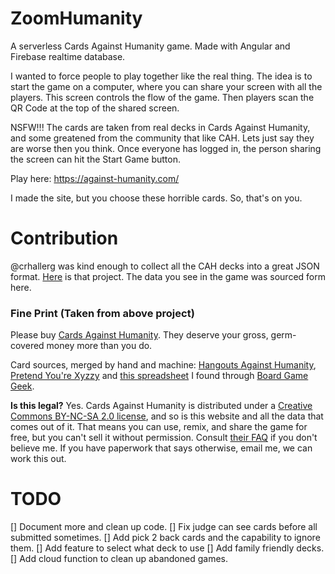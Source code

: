 # ZoomHumanity

A serverless Cards Against Humanity game. Made with Angular and Firebase realtime database. 

I wanted to force people to play together like the real thing. The idea is to start the game on a computer, where you can share your screen with all the players. This screen controls the flow of the game. Then players scan the QR Code at the top of the shared screen.

NSFW!!! The cards are taken from real decks in Cards Against Humanity, and some greatened from the community that like CAH. Lets just say they are worse then you think. Once everyone has logged in, the person sharing the screen can hit the Start Game button.

Play here:  https://against-humanity.com/ 

I made the site, but you choose these horrible cards. So, that's on you.

# Contribution

@crhallerg was kind enough to collect all the CAH decks into a great JSON format. [Here](https://github.com/crhallberg/) is that project. The data you see in the game was sourced form here.

### Fine Print (Taken from above project)

Please buy [Cards Against Humanity](https://cardsagainsthumanity.com/). They deserve your gross, germ-covered money more than you do.

Card sources, merged by hand and machine: [Hangouts Against Humanity](https://github.com/samurailink3/hangouts-against-humanity), [Pretend You're Xyzzy](http://pyx-3.pretendyoure.xyz/zy/viewcards.jsp) and [this spreadsheet](https://docs.google.com/spreadsheet/ccc?key=0Ajv9fdKngBJ_dHFvZjBzZDBjTE16T3JwNC0tRlp6Wnc&usp=sharing#gid=55) I found through [Board Game Geek](https://boardgamegeek.com/).

**Is this legal?** Yes. Cards Against Humanity is distributed under a [Creative Commons BY-NC-SA 2.0 license](https://creativecommons.org/licenses/by-nc-sa/2.0/), and so is this website and all the data that comes out of it. That means you can use, remix, and share the game for free, but you can't sell it without permission. Consult [their FAQ](https://cardsagainsthumanity.com/#info) if you don't believe me. If you have paperwork that says otherwise, email me, we can work this out.

# TODO

[] Document more and clean up code.
[] Fix judge can see cards before all submitted sometimes.
[] Add pick 2 back cards and the capability to ignore them.
[] Add feature to select what deck to use
  [] Add family friendly decks.
[] Add cloud function to clean up abandoned games.
